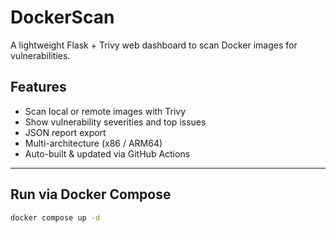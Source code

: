 # DockerScan

A lightweight Flask + Trivy web dashboard to scan Docker images for vulnerabilities.

## Features
- Scan local or remote images with Trivy
- Show vulnerability severities and top issues
- JSON report export
- Multi-architecture (x86 / ARM64)
- Auto-built & updated via GitHub Actions

---

## Run via Docker Compose

```bash
docker compose up -d
